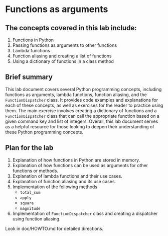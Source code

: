 # Functions as arguments

## The concepts covered in this lab include:

1. Functions in Python
2. Passing functions as arguments to other functions
3. Lambda functions
4. Function aliasing and creating a list of functions
5. Using a dictionary of functions in a class method

## Brief summary
This lab document covers several Python programming concepts, including functions as arguments, lambda functions, function aliasing, and the `FunctionDispatcher` class. It provides code examples and explanations for each of these concepts, as well as exercises for the reader to practice using them. The main exercise involves creating a dictionary of functions and a `FunctionDispatcher` class that can call the appropriate function based on a given command key and list of integers. Overall, this lab document serves as a helpful resource for those looking to deepen their understanding of these Python programming concepts.

## Plan for the lab

1. Explanation of how functions in Python are stored in memory.
2. Explanation of how functions can be used as arguments for other functions or methods.
3. Explanation of lambda functions and their use cases.
4. Explanation of function aliasing and its use cases.
5. Implementation of the following methods
   - `total_sum`
   - `apply`
   - `square`
   - `magnitude`
6. Implementation of `FunctionDispatcher` class and creating a dispatcher using function aliasing.

Look in doc/HOWTO.md for detailed directions.
